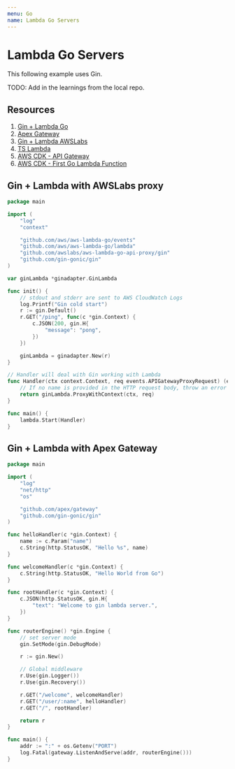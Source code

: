 ```yaml
---
menu: Go
name: Lambda Go Servers
---
```


# Lambda Go Servers

This following example uses Gin.

TODO: Add in the learnings from the local repo.

## Resources

1. [Gin + Lambda Go](https://github.com/appleboy/gin-lambda)
2. [Apex Gateway](https://github.com/apex/gateway)
3. [Gin + Lambda AWSLabs](https://github.com/awslabs/aws-lambda-go-api-proxy)
4. [TS Lambda](https://www.codeproject.com/Articles/5269904/Deploy-a-Typescript-Lambda-function-with-AWS-CDK-a)
5. [AWS CDK - API Gateway](https://docs.aws.amazon.com/cdk/api/latest/typescript/api/aws-apigateway.html)
6. [AWS CDK - First Go Lambda Function](https://www.alexedwards.net/blog/serverless-api-with-go-and-aws-lambda)

## Gin + Lambda with AWSLabs proxy

```go
package main

import (
	"log"
	"context"

	"github.com/aws/aws-lambda-go/events"
	"github.com/aws/aws-lambda-go/lambda"
	"github.com/awslabs/aws-lambda-go-api-proxy/gin"
	"github.com/gin-gonic/gin"
)

var ginLambda *ginadapter.GinLambda

func init() {
	// stdout and stderr are sent to AWS CloudWatch Logs
	log.Printf("Gin cold start")
	r := gin.Default()
	r.GET("/ping", func(c *gin.Context) {
		c.JSON(200, gin.H{
			"message": "pong",
		})
	})

	ginLambda = ginadapter.New(r)
}

// Handler will deal with Gin working with Lambda
func Handler(ctx context.Context, req events.APIGatewayProxyRequest) (events.APIGatewayProxyResponse, error) {
	// If no name is provided in the HTTP request body, throw an error
	return ginLambda.ProxyWithContext(ctx, req)
}

func main() {
	lambda.Start(Handler)
}
```

## Gin + Lambda with Apex Gateway

```go
package main

import (
	"log"
	"net/http"
	"os"

	"github.com/apex/gateway"
	"github.com/gin-gonic/gin"
)

func helloHandler(c *gin.Context) {
	name := c.Param("name")
	c.String(http.StatusOK, "Hello %s", name)
}

func welcomeHandler(c *gin.Context) {
	c.String(http.StatusOK, "Hello World from Go")
}

func rootHandler(c *gin.Context) {
	c.JSON(http.StatusOK, gin.H{
		"text": "Welcome to gin lambda server.",
	})
}

func routerEngine() *gin.Engine {
	// set server mode
	gin.SetMode(gin.DebugMode)

	r := gin.New()

	// Global middleware
	r.Use(gin.Logger())
	r.Use(gin.Recovery())

	r.GET("/welcome", welcomeHandler)
	r.GET("/user/:name", helloHandler)
	r.GET("/", rootHandler)

	return r
}

func main() {
	addr := ":" + os.Getenv("PORT")
	log.Fatal(gateway.ListenAndServe(addr, routerEngine()))
}
```
